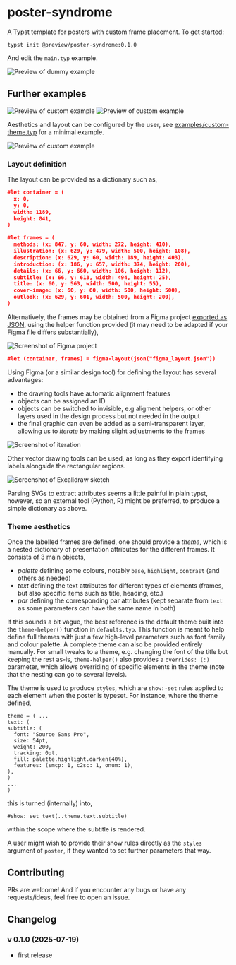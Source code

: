 # poster-syndrome

A Typst template for posters with custom frame placement. To get started:

```typst
typst init @preview/poster-syndrome:0.1.0
```

And edit the `main.typ` example. 

![Preview of dummy example](thumbnail.png)

## Further examples

![Preview of custom example](examples/penguin.png)
![Preview of custom example](examples/terms.png)

Aesthetics and layout can be configured by the user, see [examples/custom-theme.typ](examples/custom-theme.typ) for a minimal example.

![Preview of custom example](examples/custom-theme.png)


### Layout definition

The layout can be provided as a dictionary such as,

```json
#let container = (
  x: 0,
  y: 0,
  width: 1189,
  height: 841,
)

#let frames = (
  methods: (x: 847, y: 60, width: 272, height: 410),
  illustration: (x: 629, y: 479, width: 500, height: 108),
  description: (x: 629, y: 60, width: 189, height: 403),
  introduction: (x: 186, y: 657, width: 374, height: 200),
  details: (x: 66, y: 660, width: 106, height: 112),
  subtitle: (x: 66, y: 618, width: 494, height: 25),
  title: (x: 60, y: 563, width: 500, height: 55),
  cover-image: (x: 60, y: 60, width: 500, height: 500),
  outlook: (x: 629, y: 601, width: 500, height: 200),
)
```

Alternatively, the frames may be obtained from a Figma project [exported as JSON](https://www.figma.com/developers/api#files-endpoints), using the helper function provided (it may need to be adapted if your Figma file differs substantially),

![Screenshot of Figma project](examples/figma.png)

```json
#let (container, frames) = figma-layout(json("figma_layout.json")) 
```
Using Figma (or a similar design tool) for defining the layout has several advantages: 

- the drawing tools have automatic alignment features
- objects can be assigned an ID
- objects can be switched to invisible, e.g aligment helpers, or other layers used in the design process but not needed in the output
- the final graphic can even be added as a semi-transparent layer, allowing us to _iterate_ by making slight adjustments to the frames

![Screenshot of iteration](examples/overlay.png)

Other vector drawing tools can be used, as long as they export identifying labels alongside the rectangular regions.

![Screenshot of Excalidraw sketch](examples/excalidraw.png)

Parsing SVGs to extract attributes seems a little painful in plain typst, however, so an external tool (Python, R) might be preferred, to produce a simple dictionary as above.

### Theme aesthetics

Once the labelled frames are defined, one should provide a _theme_, which is a nested dictionary of presentation attributes for the different frames. It consists of 3 main objects,

- _palette_ defining some colours, notably `base`, `highlight`, `contrast` (and others as needed)
- _text_ defining the text attributes for different types of elements (frames, but also specific items such as title, heading, etc.)
- _par_ defining the corresponding par attributes (kept separate from `text` as some parameters can have the same name in both)

If this sounds a bit vague, the best reference is the default theme built into the `theme-helper()` function in `defaults.typ`. This function is meant to help define full themes with just a few high-level parameters such as font family and colour palette. A complete theme can also be provided entirely manually. 
For small tweaks to a theme, e.g. changing the font of the title but keeping the rest as-is, `theme-helper()` also provides a `overrides: (:)` parameter, which allows overriding of specific elements in the theme (note that the nesting can go to several levels).

The theme is used to produce `styles`, which are `show:-set` rules applied to each element when the poster is typeset. For instance, where the theme defined,

```
theme = ( ...
text: (
subtitle: (
  font: "Source Sans Pro",
  size: 54pt,
  weight: 200,
  tracking: 0pt,
  fill: palette.highlight.darken(40%),
  features: (smcp: 1, c2sc: 1, onum: 1),
),
)
...
)
```
this is turned (internally) into,

```
#show: set text(..theme.text.subtitle)
```
within the scope where the subtitle is rendered.

A user might wish to provide their show rules directly as the `styles` argument of `poster`, if they wanted to set further parameters that way.


## Contributing

PRs are welcome! And if you encounter any bugs or have any requests/ideas, feel free to open an issue.

## Changelog

### v 0.1.0 (2025-07-19)

- first release
